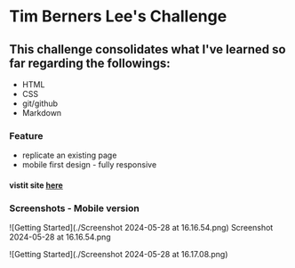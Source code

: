 
# Tim Berners Lee's Challenge
## This challenge consolidates what I've learned so far regarding the followings:

- HTML
- CSS
- git/github
- Markdown

### Feature
 - replicate an existing page
 - mobile first design - fully responsive


#### vistit site [here](https://brieucdegoussencourt.github.io/tim-berners-lee/)

### Screenshots - Mobile version
![Getting Started](./Screenshot 2024-05-28 at 16.16.54.png)
Screenshot 2024-05-28 at 16.16.54.png

![Getting Started](./Screenshot 2024-05-28 at 16.17.08.png)


